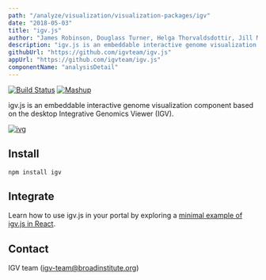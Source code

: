 ```yaml
---
path: "/analyze/visualization/visualization-packages/igv"
date: "2018-05-03"
title: "igv.js"
author: "James Robinson, Douglass Turner, Helga Thorvaldsdottir, Jill Mesirov"
description: "igv.js is an embeddable interactive genome visualization component based on the desktop Integrative Genomics Viewer (IGV)."
githubUrl: "https://github.com/igvteam/igv.js"
appUrl: "https://github.com/igvteam/igv.js"
componentName: "analysisDetail"
---
```


[![Build Status](https://travis-ci.org/igvteam/igv.js.svg?branch=master)](https://travis-ci.org/igvteam/igv.js)
[![Mashup](../../_images/mashup.svg)](https://github.com/eweitz/igv.js-react/blob/master/README.md#igvjs-in-react)

igv.js is an embeddable interactive genome visualization component based on the desktop Integrative Genomics Viewer (IGV).

[![ivg](../../_images/visualization/igv.png)](http://igv.org/web/release/2.2.0/examples/bam.html)

## Install
`npm install igv`

## Integrate
Learn how to use igv.js in your portal by exploring a [minimal example of igv.js in React](https://github.com/eweitz/igv.js-react/blob/master/README.md#igvjs-in-react).

## Contact
IGV team ([igv-team@broadinstitute.org](mailto://igv-team@broadinstitute.org))
